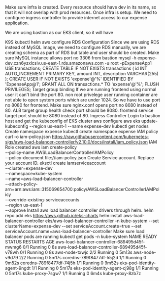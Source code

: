 Make sure infra is created.
Every resource should have dev in its name, so that it will not overlap with prod resources.
Once infra is setup. We need to configure ingress controller to provide internet access to our expense application.

We are using bastion as our EKS client, so it will have

K9S
kubectl
helm
aws configure
RDS Configuration
Since we are using RDS instead of MySQL image, we need to configure RDS manually, we are creating schema as part of RDS but table and user should be created.
Make sure MySQL instance allows port no 3306 from bastion
mysql -h expense-dev.czn6yzxlcsiv.us-east-1.rds.amazonaws.com -u root -pExpenseApp1
USE transactions;
CREATE TABLE IF NOT EXISTS transactions (
    id INT AUTO_INCREMENT PRIMARY KEY,
    amount INT,
    description VARCHAR(255)
);
CREATE USER IF NOT EXISTS 'expense'@'%' IDENTIFIED BY 'ExpenseApp@1';
GRANT ALL ON transactions.* TO 'expense'@'%';
FLUSH PRIVILEGES;
Target group binding
If we are running frontend using normal user it can't bind the port 80. non root privelege user running container are not able to open system ports which are under 1024.
So we have to use port no 8080 for frontend. Make sure
nginx.conf opens port no 8080 instead of 80.
ALB target group health check port should be 8080.
frontend service target port should be 8080 instead of 80.
Ingress Controller
Login to bastion host and get the kubeconfig of EKS cluster
aws configure
aws eks update-kubeconfig --region us-east-1 --name expense-dev
kubectl get nodes
Create namespace expense
kubectl create namespace expense
IAM policy
curl -o iam-policy.json https://raw.githubusercontent.com/kubernetes-sigs/aws-load-balancer-controller/v2.10.0/docs/install/iam_policy.json
IAM Role created
aws iam create-policy \
    --policy-name AWSLoadBalancerControllerIAMPolicy \
    --policy-document file://iam-policy.json
Create Service account. Replace your account ID.
eksctl create iamserviceaccount \
--cluster=expense-dev \
--namespace=kube-system \
--name=aws-load-balancer-controller \
--attach-policy-arn=arn:aws:iam::315069654700:policy/AWSLoadBalancerControllerIAMPolicy \
--override-existing-serviceaccounts \
--region us-east-1 \
--approve
Install aws load balancer controller drivers through helm.
helm repo add eks https://aws.github.io/eks-charts
helm install aws-load-balancer-controller eks/aws-load-balancer-controller -n kube-system --set clusterName=expense-dev --set serviceAccount.create=true --set serviceAccount.name=aws-load-balancer-controller
Make sure load balancer pods are running
kubectl get pods -n kube-system
NAME                                            READY   STATUS    RESTARTS   AGE
aws-load-balancer-controller-689495d45f-mwmg6   0/1     Running   0          8s
aws-load-balancer-controller-689495d45f-v78wh   0/1     Running   0          8s
aws-node-txwjc                                  2/2     Running   0          5m13s
aws-node-v9d79                                  2/2     Running   0          5m17s
coredns-789f8477df-55j2d                        1/1     Running   0          9m52s
coredns-789f8477df-74j5h                        1/1     Running   0          9m52s
eks-pod-identity-agent-9ngdt                    1/1     Running   0          5m17s
eks-pod-identity-agent-cj98g                    1/1     Running   0          5m17s
kube-proxy-7sgw7                                1/1     Running   0          6m4s
kube-proxy-8zb7z                           